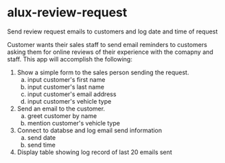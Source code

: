 # alux-review-request
Send review request emails to customers and log date and time of request

Customer wants their sales staff to send email reminders to customers asking them for online reviews of their experience with the comapny and staff. This app will accomplish the following:
<ol type="1">
<li>Show a simple form to the sales person sending the request.
  <ol type="a">
  <li>input customer's first name</li>
  <li>input customer's last name</li>
  <li>input customer's email address</li>
  <li>input customer's vehicle type</li>
  </ol>
</li>
<li>Send an email to the customer.
  <ol type="a">
  <li>greet customer by name</li>
  <li>mention customer's vehicle type</li>
  </ol>
</li>
<li>Connect to databse and log email send information
  <ol type="a">
  <li>send date</li>
  <li>send time</li>
  </ol>
</li>
<li>Display table showing log record of last 20 emails sent</li>
</ol>
